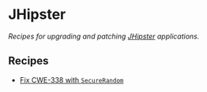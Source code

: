 # JHipster

_Recipes for upgrading and patching_ [_JHipster_](https://www.jhipster.tech/) _applications._

## Recipes

* [Fix CWE-338 with `SecureRandom`](fixcwe338.md)

